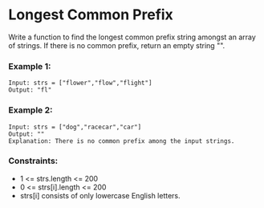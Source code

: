 # Longest Common Prefix
Write a function to find the longest common prefix string amongst an array of strings.
If there is no common prefix, return an empty string "".

### Example 1:
```
Input: strs = ["flower","flow","flight"]
Output: "fl"
```

### Example 2:
```
Input: strs = ["dog","racecar","car"]
Output: ""
Explanation: There is no common prefix among the input strings.
```

### Constraints:
- 1 <= strs.length <= 200
- 0 <= strs[i].length <= 200
- strs[i] consists of only lowercase English letters.